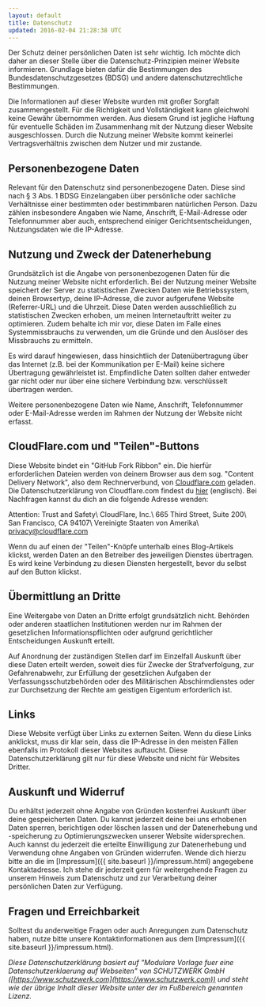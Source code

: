 ```yaml
---
layout: default
title: Datenschutz
updated: 2016-02-04 21:28:38 UTC
---
```

Der Schutz deiner persönlichen Daten ist sehr wichtig. Ich möchte dich daher an dieser Stelle über die Datenschutz-Prinzipien meiner Website informieren. Grundlage bieten dafür die Bestimmungen des Bundesdatenschutzgesetzes (BDSG) und andere datenschutzrechtliche Bestimmungen.

Die Informationen auf dieser Website wurden mit großer Sorgfalt zusammengestellt. Für die Richtigkeit und Vollständigkeit kann gleichwohl keine Gewähr übernommen werden. Aus diesem Grund ist jegliche Haftung für eventuelle Schäden im Zusammenhang mit der Nutzung dieser Website ausgeschlossen. Durch die Nutzung meiner Website kommt keinerlei Vertragsverhältnis zwischen dem Nutzer und mir zustande.

Personenbezogene Daten
----------------------

Relevant für den Datenschutz sind personenbezogene Daten. Diese sind nach § 3 Abs. 1 BDSG Einzelangaben über persönliche oder sachliche Verhältnisse einer bestimmten oder bestimmbaren natürlichen Person. Dazu zählen insbesondere Angaben wie Name, Anschrift, E-Mail-Adresse oder Telefonnummer aber auch, entsprechend einiger Gerichtsentscheidungen, Nutzungsdaten wie die IP-Adresse.

Nutzung und Zweck der Datenerhebung
-----------------------------------

Grundsätzlich ist die Angabe von personenbezogenen Daten für die Nutzung meiner Website nicht erforderlich. Bei der Nutzung meiner Website speichert der Server zu statistischen Zwecken Daten wie Betriebssystem, deinen Browsertyp, deine IP-Adresse, die zuvor aufgerufene Website (Referrer-URL) und die Uhrzeit. Diese Daten werden ausschließlich zu statistischen Zwecken erhoben, um meinen Internetauftritt weiter zu optimieren. Zudem behalte ich mir vor, diese Daten im Falle eines Systemmissbrauchs zu verwenden, um die Gründe und den Auslöser des Missbrauchs zu ermitteln.

Es wird darauf hingewiesen, dass hinsichtlich der Datenübertragung über das Internet (z.B. bei der Kommunikation per E-Mail) keine sichere Übertragung gewährleistet ist. Empfindliche Daten sollten daher entweder gar nicht oder nur über eine sichere Verbindung bzw. verschlüsselt übertragen werden.

Weitere personenbezogene Daten wie Name, Anschrift, Telefonnummer oder E-Mail-Adresse werden im Rahmen der Nutzung der Website nicht erfasst.

CloudFlare.com und "Teilen"-Buttons
-----------------------------------

Diese Website bindet ein "GitHub Fork Ribbon" ein. Die hierfür erforderlichen Dateien werden von deinem Browser aus dem sog. "Content Delivery Network", also dem Rechnerverbund, von [Cloudflare.com](https://www.cloudflare.com/) geladen. Die Datenschutzerklärung von Cloudflare.com findest du [hier](https://www.cloudflare.com/security-policy/) (englisch). Bei Nachfragen kannst du dich an die folgende Adresse wenden:

Attention: Trust and Safety\\
CloudFlare, Inc.\\
665 Third Street, Suite 200\\
San Francisco, CA 94107\\
Vereinigte Staaten von Amerika\\
[privacy@cloudflare.com](mailto:privacy@cloudflare.com)

Wenn du auf einen der "Teilen"-Knöpfe unterhalb eines Blog-Artikels klickst, werden Daten an den Betreiber des jeweiligen Dienstes übertragen. Es wird keine Verbindung zu diesen Diensten hergestellt, bevor du selbst auf den Button klickst.

Übermittlung an Dritte
----------------------

Eine Weitergabe von Daten an Dritte erfolgt grundsätzlich nicht. Behörden oder anderen staatlichen Institutionen werden nur im Rahmen der gesetzlichen Informationspflichten oder aufgrund gerichtlicher Entscheidungen Auskunft erteilt.

Auf Anordnung der zuständigen Stellen darf im Einzelfall Auskunft über diese Daten erteilt werden, soweit dies für Zwecke der Strafverfolgung, zur Gefahrenabwehr, zur Erfüllung der gesetzlichen Aufgaben der Verfassungsschutzbehörden oder des Militärischen Abschirmdienstes oder zur Durchsetzung der Rechte am geistigen Eigentum erforderlich ist.

Links
-----

Diese Website verfügt über Links zu externen Seiten. Wenn du diese Links anklickst, muss dir klar sein, dass die IP-Adresse in den meisten Fällen ebenfalls im Protokoll dieser Websites auftaucht. Diese Datenschutzerklärung gilt nur für diese Website und nicht für Websites Dritter.

Auskunft und Widerruf
---------------------

Du erhältst jederzeit ohne Angabe von Gründen kostenfrei Auskunft über deine gespeicherten Daten. Du kannst jederzeit deine bei uns erhobenen Daten sperren, berichtigen oder löschen lassen und der Datenerhebung und -speicherung zu Optimierungszwecken unserer Website widersprechen. Auch kannst du jederzeit die erteilte Einwilligung zur Datenerhebung und Verwendung ohne Angaben von Gründen widerrufen. Wende dich hierzu bitte an die im [Impressum]({{ site.baseurl }}/impressum.html) angegebene Kontaktadresse. Ich stehe dir jederzeit gern für weitergehende Fragen zu unserem Hinweis zum Datenschutz und zur Verarbeitung deiner persönlichen Daten zur Verfügung.

Fragen und Erreichbarkeit
-------------------------

Solltest du anderweitige Fragen oder auch Anregungen zum Datenschutz haben, nutze bitte unsere Kontaktinformationen aus dem [Impressum]({{ site.baseurl }}/impressum.html).

*Diese Datenschutzerklärung basiert auf "Modulare Vorlage fuer eine Datenschutzerklaerung auf Webseiten" von SCHUTZWERK GmbH ([https://www.schutzwerk.com](https://www.schutzwerk.com)) und steht wie der übrige Inhalt dieser Website unter der im Fußbereich genannten Lizenz.*
